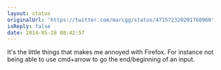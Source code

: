 ```yaml
---
layout: status
originalUrl: 'https://twitter.com/marcgg/status/471572320201768960'
isReply: false
date: 2014-05-28 08:42:57
---
```


It's the little things that makes me annoyed with Firefox. For instance not being able to use cmd+arrow to go the end/beginning of an input.
